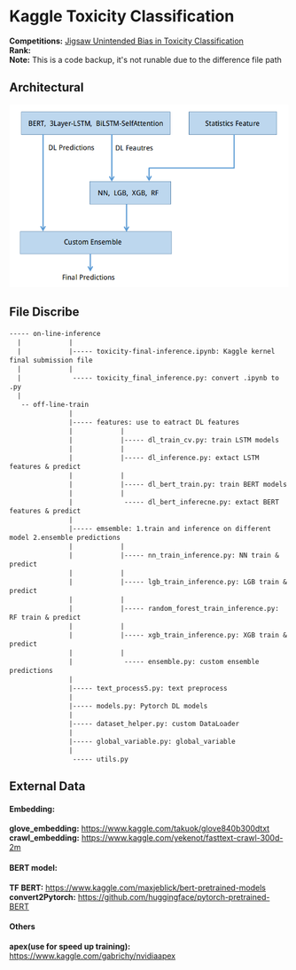 # Kaggle Toxicity Classification

__Competitions:__ [Jigsaw Unintended Bias in Toxicity Classification](https://www.kaggle.com/c/jigsaw-unintended-bias-in-toxicity-classification)  
__Rank:__   
__Note:__ This is a code backup, it's not runable due to the difference file path  



## Architectural
<img src="./toxicity_architectural.png">


## File Discribe
```
----- on-line-inference
  |            |
  |            |----- toxicity-final-inference.ipynb: Kaggle kernel final submission file
  |            |
  |             ----- toxicity_final_inference.py: convert .ipynb to .py
  |
   -- off-line-train
               |
               |----- features: use to eatract DL features
               |            |
               |            |----- dl_train_cv.py: train LSTM models
               |            |
               |            |----- dl_inference.py: extact LSTM features & predict
               |            |
               |            |----- dl_bert_train.py: train BERT models
               |            |
               |             ----- dl_bert_inferecne.py: extact BERT features & predict
               | 
               |----- emsemble: 1.train and inference on different model 2.ensemble predictions
               |            | 
               |            |----- nn_train_inference.py: NN train & predict
               |            | 
               |            |----- lgb_train_inference.py: LGB train & predict
               |            | 
               |            |----- random_forest_train_inference.py: RF train & predict
               |            | 
               |            |----- xgb_train_inference.py: XGB train & predict
               |            | 
               |             ----- ensemble.py: custom ensemble predictions 
               |
               |----- text_process5.py: text preprocess
               |
               |----- models.py: Pytorch DL models 
               |
               |----- dataset_helper.py: custom DataLoader
               |
               |----- global_variable.py: global_variable
               |
                ----- utils.py
```

## External Data  

#### Embedding:  
__glove_embedding:__ https://www.kaggle.com/takuok/glove840b300dtxt  
__crawl_embedding:__ https://www.kaggle.com/yekenot/fasttext-crawl-300d-2m  

#### BERT model:
__TF BERT:__ https://www.kaggle.com/maxjeblick/bert-pretrained-models  
__convert2Pytorch:__ https://github.com/huggingface/pytorch-pretrained-BERT  

#### Others
__apex(use for speed up training):__ https://www.kaggle.com/gabrichy/nvidiaapex  